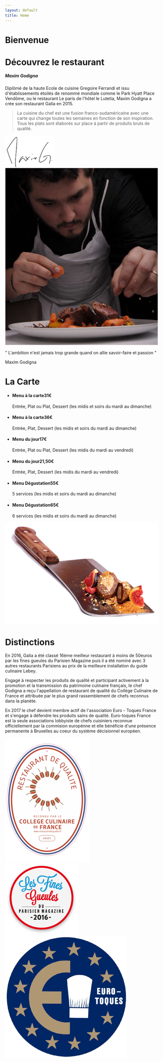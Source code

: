 ```yaml
--- 
layout: default 
title: Home 
---
```


<div id="title" class="page-breadcrumb">
    <div class="container text-center">
        <h1>Bienvenue</h1>
    </div>
</div>
<div class="space-40"></div>
<div class="overflow-hidden">
    <div class="container">
        <div class="row vertical-align-child">
            <div class="col-md-6 text-center">
                <h1 class="title-1">Découvrez <span class="text-color">le restaurant</span></h1>
                <h5 class="subtitle">Maxim Godigna</h5>
                <div class="space-30"></div>
                <p>
                    Diplômé de la haute <span class="text-color">Ecole de cuisine Gregoire Ferrandi</span> et issu d'établissements étoilés de renommé mondiale comme le <span class="text-color">Park Hyatt Place Vendôme</span>, ou le restaurant <span class="text-color">Le paris de l'hôtel le Lutetia</span>,
                    Maxim Godigna a crée son restaurant Galia en 2015.
                </p>
                <blockquote>
                    La cuisine du chef est une fusion franco-sudaméricaine avec une carte qui change toutes les semaines en fonction de son inspiration. Tous les plats sont élaborés sur place à partir de produits bruts de qualité.
                </blockquote>
                <img src="assets/images/sign.png" alt="">
                <div class="space-30"></div>
            </div>
            <div class="col-md-6">
                <img src="assets/images/combine1.png" alt="" class="img-responsive img-rounded">
            </div>
        </div>
    </div>
</div>
<div class="space-70"></div>
<div class="cta-background">
    <div class="container">
        <div class="row">
            <div class="col-sm-8 col-sm-offset-4 text-left">
                <p class="lead ">
                    " L'ambition n'est jamais trop grande quand on allie savoir-faire et passion "
                </p>
                <span class="lead">Maxim Godigna</span>
            </div>
        </div>
    </div>
</div>
<div class="space-70"></div>
<div class="container">
    <div class="text-center">
        <h1 class="title-1">La <span class="text-color">Carte</span></h1>
        <div class="space-30"></div>
    </div>
    <div class="row vertical-align-child">
        <div class="col-md-6">
            <ul class="list-unstyled">
                <li class="menu-box clearfix margin-b-20">
                    <div class="menu-content">
                        <h4>Menu à la carte<span>31€</span></h4>
                        <p>Entrée, Plat ou Plat, Dessert (les midis et soirs du mardi au dimanche)</p>
                    </div>
                </li>
                <li class="menu-box clearfix margin-b-20">
                    <div class="menu-content">
                        <h4>Menu à la carte<span>36€</span></h4>
                        <p>Entrée, Plat, Dessert (les midis et soirs du mardi au dimanche)</p>
                    </div>
                </li>
                <li class="menu-box clearfix margin-b-20">
                    <div class="menu-content">
                        <h4>Menu du jour<span>17€</span></h4>
                        <p>Entrée, Plat ou Plat, Dessert (les midis du mardi au vendredi)</p>
                    </div>
                </li>
                <li class="menu-box clearfix margin-b-20">
                    <div class="menu-content">
                        <h4>Menu du jour<span>21,50€</span></h4>
                        <p>Entrée, Plat, Dessert (les midis du mardi au vendredi)</p>
                    </div>
                </li>
                <li class="menu-box clearfix margin-b-20">
                    <div class="menu-content">
                        <h4>Menu Dégustation<span>55€</span></h4>
                        <p>5 services (les midis et soirs du mardi au dimanche)</p>
                    </div>
                </li>
                <li class="menu-box clearfix margin-b-20">
                    <div class="menu-content">
                        <h4>Menu Dégustation<span>65€</span></h4>
                        <p>6 services (les midis et soirs du mardi au dimanche)</p>
                    </div>
                </li>
            </ul>
        </div>
        <div class="col-md-6 text-center">
            <div class="abso-img">
                <img src="assets/images/m1.jpg" alt="" class="img-responsive">
            </div>
        </div>
    </div>
</div>
<div class="award-chefs">
    <div class="container">
        <div class="row">
            <div class="col-md-8 col-md-offset-2 text-center">
                <h1 class="text-uppercase">Distinctions</h1>
                <p>
                    En 2016, Galia a été classé 16ème meilleur restaurant à moins de 50euros par les fines gueules du Parisien Magazine puis il a été nominé avec 3 autres restaurants Parisiens au prix de la meilleure installation du guide culinaire Lebey.
                </p>
                <p>
                    Engagé à respecter les produits de qualité et participant activement à la promotion et la transmission du patrimoine culinaire français, le chef Godigna a reçu l'appellation de restaurant de qualité du Collège Culinaire de France et attribuée par le plus
                    grand rassemblement de chefs reconnus dans la planète.
                </p>
                <p>
                    En 2017 le chef devient membre actif de l'association Euro - Toques France et s'engage à défendre les produits sains de qualité. Euro-toques France est la seule associations lobbyiste de chefs cuisiniers reconnue officiellement par la commision europénne
                    et elle bénéficie d'une présence permanente à Bruxelles au coeur du système décisionnel européen.
                </p>
            </div>
            <div class="col-md-offset-2 col-sm-3  text-center">
                <img src="assets/images/logo-award.png" alt="" class="img-responsive" style="margin:0 auto;">
            </div>
            <div class="col-sm-3">
                <img src="assets/images/award2.png" alt="" class="img-responsive" style="margin:0 auto;">
            </div>
            <div class="col-sm-3 text-center">
                <img src="assets/images/award3.png" alt="" class="img-responsive" style="margin:0 auto;">
            </div>
        </div>
    </div>
</div>
